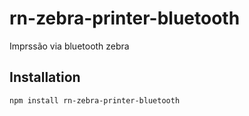 # rn-zebra-printer-bluetooth
Imprssão via bluetooth zebra
## Installation

```sh
npm install rn-zebra-printer-bluetooth
```

